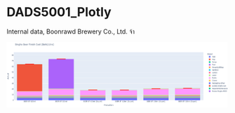 # DADS5001_Plotly
Internal data, Boonrawd Brewery Co., Ltd. จ้า

![alt text](https://github.com/KunakornMart/DADS5001_Plotly/blob/main/Singha_Beer_FG_Cost.png)
